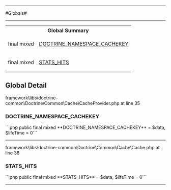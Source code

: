 - - -

#Globals#

- - -

<table id="summary_global" class="title">
<tr><th colspan="2" class="title">Global Summary</th></tr>
<tr>
<td class="type">final  mixed</td>
<td class="description"><p class="name"><a href="#DOCTRINE_NAMESPACE_CACHEKEY">DOCTRINE_NAMESPACE_CACHEKEY</a></p></td>
</tr>
<tr>
<td class="type">final  mixed</td>
<td class="description"><p class="name"><a href="#STATS_HITS">STATS_HITS</a></p></td>
</tr>
</table>

<h2 id="detail_global">Global Detail</h2>
<div class="location">framework\libs\doctrine-common\Doctrine\Common\Cache\CacheProvider.php at line 35</div>
<h3 id="DOCTRINE_NAMESPACE_CACHEKEY">DOCTRINE_NAMESPACE_CACHEKEY</h3>
```php
public final  mixed **DOCTRINE_NAMESPACE_CACHEKEY** = $data, $lifeTime = 0```
<div class="details">
</div>

- - -

<div class="location">framework\libs\doctrine-common\Doctrine\Common\Cache\Cache.php at line 38</div>
<h3 id="STATS_HITS">STATS_HITS</h3>
```php
public final  mixed **STATS_HITS** = $data, $lifeTime = 0```
<div class="details">
</div>

- - -

